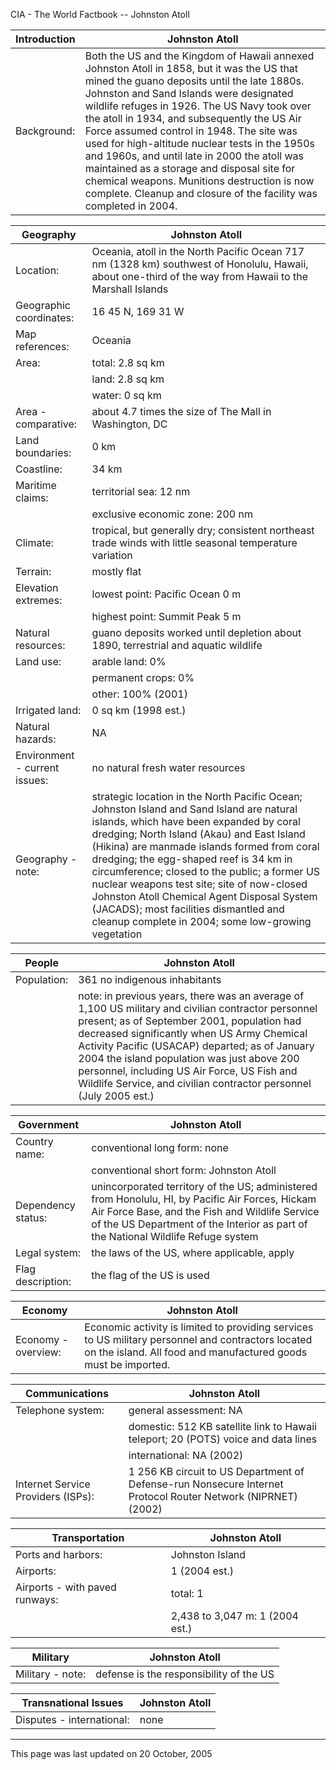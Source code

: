 CIA - The World Factbook -- Johnston Atoll

| Introduction | Johnston Atoll |
| --- | --- |
| Background: | Both the US and the Kingdom of Hawaii annexed Johnston Atoll in 1858, but it was the US that mined the guano deposits until the late 1880s. Johnston and Sand Islands were designated wildlife refuges in 1926. The US Navy took over the atoll in 1934, and subsequently the US Air Force assumed control in 1948. The site was used for high-altitude nuclear tests in the 1950s and 1960s, and until late in 2000 the atoll was maintained as a storage and disposal site for chemical weapons. Munitions destruction is now complete. Cleanup and closure of the facility was completed in 2004. |

| Geography | Johnston Atoll |
| --- | --- |
| Location: | Oceania, atoll in the North Pacific Ocean 717 nm (1328 km) southwest of Honolulu, Hawaii, about one-third of the way from Hawaii to the Marshall Islands |
| Geographic coordinates: | 16 45 N, 169 31 W |
| Map references: | Oceania |
| Area: | total: 2.8 sq km |
| | land: 2.8 sq km |
| | water: 0 sq km |
| Area - comparative: | about 4.7 times the size of The Mall in Washington, DC |
| Land boundaries: | 0 km |
| Coastline: | 34 km |
| Maritime claims: | territorial sea: 12 nm |
| | exclusive economic zone: 200 nm |
| Climate: | tropical, but generally dry; consistent northeast trade winds with little seasonal temperature variation |
| Terrain: | mostly flat |
| Elevation extremes: | lowest point: Pacific Ocean 0 m |
| | highest point: Summit Peak 5 m |
| Natural resources: | guano deposits worked until depletion about 1890, terrestrial and aquatic wildlife |
| Land use: | arable land: 0% |
| | permanent crops: 0% |
| | other: 100% (2001) |
| Irrigated land: | 0 sq km (1998 est.) |
| Natural hazards: | NA |
| Environment - current issues: | no natural fresh water resources |
| Geography - note: | strategic location in the North Pacific Ocean; Johnston Island and Sand Island are natural islands, which have been expanded by coral dredging; North Island (Akau) and East Island (Hikina) are manmade islands formed from coral dredging; the egg-shaped reef is 34 km in circumference; closed to the public; a former US nuclear weapons test site; site of now-closed Johnston Atoll Chemical Agent Disposal System (JACADS); most facilities dismantled and cleanup complete in 2004; some low-growing vegetation |

| People | Johnston Atoll |
| --- | --- |
| Population: | 361 no indigenous inhabitants |
| | note: in previous years, there was an average of 1,100 US military and civilian contractor personnel present; as of September 2001, population had decreased significantly when US Army Chemical Activity Pacific (USACAP) departed; as of January 2004 the island population was just above 200 personnel, including US Air Force, US Fish and Wildlife Service, and civilian contractor personnel (July 2005 est.) |

| Government | Johnston Atoll |
| --- | --- |
| Country name: | conventional long form: none |
| | conventional short form: Johnston Atoll |
| Dependency status: | unincorporated territory of the US; administered from Honolulu, HI, by Pacific Air Forces, Hickam Air Force Base, and the Fish and Wildlife Service of the US Department of the Interior as part of the National Wildlife Refuge system |
| Legal system: | the laws of the US, where applicable, apply |
| Flag description: | the flag of the US is used |

| Economy | Johnston Atoll |
| --- | --- |
| Economy - overview: | Economic activity is limited to providing services to US military personnel and contractors located on the island. All food and manufactured goods must be imported. |

| Communications | Johnston Atoll |
| --- | --- |
| Telephone system: | general assessment: NA |
| | domestic: 512 KB satellite link to Hawaii teleport; 20 (POTS) voice and data lines |
| | international: NA (2002) |
| Internet Service Providers (ISPs): | 1 256 KB circuit to US Department of Defense-run Nonsecure Internet Protocol Router Network (NIPRNET) (2002) |

| Transportation | Johnston Atoll |
| --- | --- |
| Ports and harbors: | Johnston Island |
| Airports: | 1 (2004 est.) |
| Airports - with paved runways: | total: 1 |
| | 2,438 to 3,047 m: 1 (2004 est.) |

| Military | Johnston Atoll |
| --- | --- |
| Military - note: | defense is the responsibility of the US |

| Transnational Issues | Johnston Atoll |
| --- | --- |
| Disputes - international: | none |

---
This page was last updated on 20 October, 2005                       